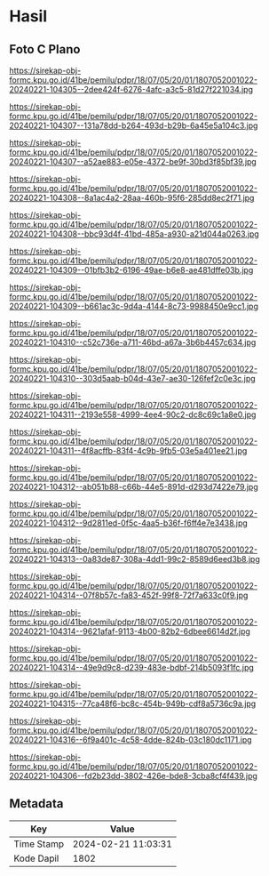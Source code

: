 # Hasil

## Foto C Plano

https://sirekap-obj-formc.kpu.go.id/41be/pemilu/pdpr/18/07/05/20/01/1807052001022-20240221-104305--2dee424f-6276-4afc-a3c5-81d27f221034.jpg

https://sirekap-obj-formc.kpu.go.id/41be/pemilu/pdpr/18/07/05/20/01/1807052001022-20240221-104307--131a78dd-b264-493d-b29b-6a45e5a104c3.jpg

https://sirekap-obj-formc.kpu.go.id/41be/pemilu/pdpr/18/07/05/20/01/1807052001022-20240221-104307--a52ae883-e05e-4372-be9f-30bd3f85bf39.jpg

https://sirekap-obj-formc.kpu.go.id/41be/pemilu/pdpr/18/07/05/20/01/1807052001022-20240221-104308--8a1ac4a2-28aa-460b-95f6-285dd8ec2f71.jpg

https://sirekap-obj-formc.kpu.go.id/41be/pemilu/pdpr/18/07/05/20/01/1807052001022-20240221-104308--bbc93d4f-41bd-485a-a930-a21d044a0263.jpg

https://sirekap-obj-formc.kpu.go.id/41be/pemilu/pdpr/18/07/05/20/01/1807052001022-20240221-104309--01bfb3b2-6196-49ae-b6e8-ae481dffe03b.jpg

https://sirekap-obj-formc.kpu.go.id/41be/pemilu/pdpr/18/07/05/20/01/1807052001022-20240221-104309--b661ac3c-9d4a-4144-8c73-9988450e9cc1.jpg

https://sirekap-obj-formc.kpu.go.id/41be/pemilu/pdpr/18/07/05/20/01/1807052001022-20240221-104310--c52c736e-a711-46bd-a67a-3b6b4457c634.jpg

https://sirekap-obj-formc.kpu.go.id/41be/pemilu/pdpr/18/07/05/20/01/1807052001022-20240221-104310--303d5aab-b04d-43e7-ae30-126fef2c0e3c.jpg

https://sirekap-obj-formc.kpu.go.id/41be/pemilu/pdpr/18/07/05/20/01/1807052001022-20240221-104311--2193e558-4999-4ee4-90c2-dc8c69c1a8e0.jpg

https://sirekap-obj-formc.kpu.go.id/41be/pemilu/pdpr/18/07/05/20/01/1807052001022-20240221-104311--4f8acffb-83f4-4c9b-9fb5-03e5a401ee21.jpg

https://sirekap-obj-formc.kpu.go.id/41be/pemilu/pdpr/18/07/05/20/01/1807052001022-20240221-104312--ab051b88-c66b-44e5-891d-d293d7422e79.jpg

https://sirekap-obj-formc.kpu.go.id/41be/pemilu/pdpr/18/07/05/20/01/1807052001022-20240221-104312--9d2811ed-0f5c-4aa5-b36f-f6ff4e7e3438.jpg

https://sirekap-obj-formc.kpu.go.id/41be/pemilu/pdpr/18/07/05/20/01/1807052001022-20240221-104313--0a83de87-308a-4dd1-99c2-8589d6eed3b8.jpg

https://sirekap-obj-formc.kpu.go.id/41be/pemilu/pdpr/18/07/05/20/01/1807052001022-20240221-104314--07f8b57c-fa83-452f-99f8-72f7a633c0f9.jpg

https://sirekap-obj-formc.kpu.go.id/41be/pemilu/pdpr/18/07/05/20/01/1807052001022-20240221-104314--9621afaf-9113-4b00-82b2-6dbee6614d2f.jpg

https://sirekap-obj-formc.kpu.go.id/41be/pemilu/pdpr/18/07/05/20/01/1807052001022-20240221-104314--49e9d9c8-d239-483e-bdbf-214b5093f1fc.jpg

https://sirekap-obj-formc.kpu.go.id/41be/pemilu/pdpr/18/07/05/20/01/1807052001022-20240221-104315--77ca48f6-bc8c-454b-949b-cdf8a5736c9a.jpg

https://sirekap-obj-formc.kpu.go.id/41be/pemilu/pdpr/18/07/05/20/01/1807052001022-20240221-104316--6f9a401c-4c58-4dde-824b-03c180dc1171.jpg

https://sirekap-obj-formc.kpu.go.id/41be/pemilu/pdpr/18/07/05/20/01/1807052001022-20240221-104306--fd2b23dd-3802-426e-bde8-3cba8cf4f439.jpg


## Metadata

| Key        | Value               |
| ---------- | ------------------- |
| Time Stamp | 2024-02-21 11:03:31 |
| Kode Dapil | 1802                |



